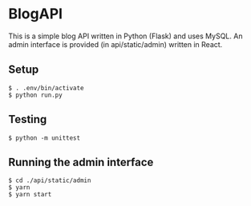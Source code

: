 # BlogAPI

This is a simple blog API written in Python (Flask) and uses MySQL.
An admin interface is provided (in api/static/admin) written in React.

## Setup

```
$ . .env/bin/activate
$ python run.py
```

## Testing

```
$ python -m unittest
```

## Running the admin interface

```
$ cd ./api/static/admin
$ yarn
$ yarn start
```